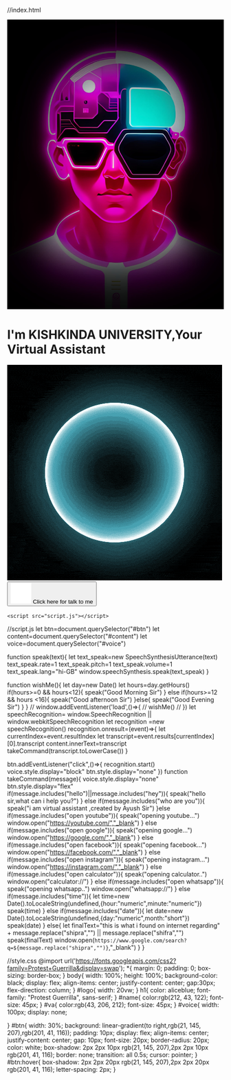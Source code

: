 //index.html
<!DOCTYPE html>
<html lang="en">
<head>
    <meta charset="UTF-8">
    <meta name="viewport" content="width=device-width, initial-scale=1.0">
    <title>KISHKINDA UNIVERSITY virtual assistant</title>
  <link rel="shortcut icon" href="logo.jpg" type="image/x-icon">
  <link rel="stylesheet" href="style.css">
</head>
<body>
    <img src="logo.jpg" alt="logo" id="logo">
    <h1>I'm <span id="name">KISHKINDA UNIVERSITY</span>,Your <span id="va">Virtual Assistant</span></h1>
    <img src="voice.gif" alt="voice" id="voice">
    <button id="btn"><img src="mic.svg" alt="mic"><span id="content"> Click here for talk to me</span> </button>

    <script src="script.js"></script>
</body>
</html>

//script.js
let btn=document.querySelector("#btn")
let content=document.querySelector("#content")
let voice=document.querySelector("#voice")

function speak(text){
    let text_speak=new SpeechSynthesisUtterance(text)
    text_speak.rate=1
    text_speak.pitch=1
    text_speak.volume=1
    text_speak.lang="hi-GB"
    window.speechSynthesis.speak(text_speak)
}

function wishMe(){
    let day=new Date()
    let hours=day.getHours()
    if(hours>=0 && hours<12){
        speak("Good Morning Sir")
    }
    else if(hours>=12 && hours <16){
        speak("Good afternoon Sir")
    }else{
        speak("Good Evening Sir")
    }
}
// window.addEventListener('load',()=>{
//     wishMe()
// })
let speechRecognition= window.SpeechRecognition || window.webkitSpeechRecognition 
let recognition =new speechRecognition()
recognition.onresult=(event)=>{
    let currentIndex=event.resultIndex
    let transcript=event.results[currentIndex][0].transcript
    content.innerText=transcript
   takeCommand(transcript.toLowerCase())
}

btn.addEventListener("click",()=>{
    recognition.start()
    voice.style.display="block"
    btn.style.display="none"
})
function takeCommand(message){
   voice.style.display="none"
    btn.style.display="flex"
    if(message.includes("hello")||message.includes("hey")){
        speak("hello sir,what can i help you?")
    }
    else if(message.includes("who are you")){
        speak("i am virtual assistant ,created by Ayush Sir")
    }else if(message.includes("open youtube")){
        speak("opening youtube...")
        window.open("https://youtube.com/","_blank")
    }
    else if(message.includes("open google")){
        speak("opening google...")
        window.open("https://google.com/","_blank")
    }
    else if(message.includes("open facebook")){
        speak("opening facebook...")
        window.open("https://facebook.com/","_blank")
    }
    else if(message.includes("open instagram")){
        speak("opening instagram...")
        window.open("https://instagram.com/","_blank")
    }
    else if(message.includes("open calculator")){
        speak("opening calculator..")
        window.open("calculator://")
    }
    else if(message.includes("open whatsapp")){
        speak("opening whatsapp..")
        window.open("whatsapp://")
    }
    else if(message.includes("time")){
      let time=new Date().toLocaleString(undefined,{hour:"numeric",minute:"numeric"})
      speak(time)
    }
    else if(message.includes("date")){
        let date=new Date().toLocaleString(undefined,{day:"numeric",month:"short"})
        speak(date)
      }
    else{
        let finalText="this is what i found on internet regarding" + message.replace("shipra","") || message.replace("shifra","")
        speak(finalText)
        window.open(`https://www.google.com/search?q=${message.replace("shipra","")}`,"_blank")
    }
}


//style.css
@import url('https://fonts.googleapis.com/css2?family=Protest+Guerrilla&display=swap');
*{
    margin: 0;
    padding: 0;
    box-sizing: border-box;
}
body{
    width: 100%;
    height: 100%;
    background-color: black;
    display: flex;
    align-items: center;
    justify-content: center;
    gap:30px;
    flex-direction: column;
}
#logo{
    width: 20vw;
}
h1{
    color: aliceblue;
    font-family: "Protest Guerrilla", sans-serif;
}
#name{
    color:rgb(212, 43, 122);
    font-size: 45px;
}
#va{
    color:rgb(43, 206, 212);
    font-size: 45px; 
}
#voice{
    width: 100px;
    display: none;
   
}
#btn{
width: 30%;
background: linear-gradient(to right,rgb(21, 145, 207),rgb(201, 41, 116));
padding: 10px;
display: flex;
align-items: center;
justify-content: center;
gap: 10px;
font-size: 20px;
border-radius: 20px;
color: white;
box-shadow: 2px 2px 10px rgb(21, 145, 207),2px 2px 10px rgb(201, 41, 116);
border: none;
transition: all 0.5s;
cursor: pointer;
}
#btn:hover{
    box-shadow: 2px 2px 20px rgb(21, 145, 207),2px 2px 20px rgb(201, 41, 116);
    letter-spacing: 2px;
}
